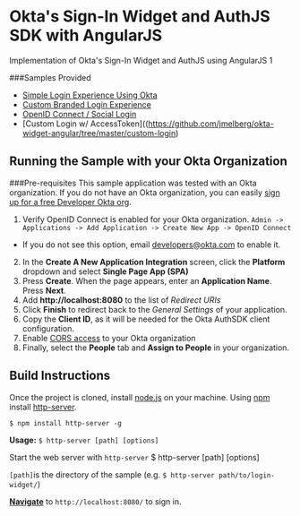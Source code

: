 # Okta's Sign-In Widget and AuthJS SDK with AngularJS
Implementation of Okta's Sign-In Widget and AuthJS using AngularJS 1

###Samples Provided
- [Simple Login Experience Using Okta](https://github.com/jmelberg/okta-widget-angular/tree/master/login-widget)
- [Custom Branded Login Experience](https://github.com/jmelberg/okta-widget-angular/tree/master/login-widget-custom-branded)
- [OpenID Connect / Social Login](https://github.com/jmelberg/okta-widget-angular/tree/master/login-widget-oidc)
- [Custom Login w/ AccessToken]((https://github.com/jmelberg/okta-widget-angular/tree/master/custom-login)

## Running the Sample with your Okta Organization
###Pre-requisites
This sample application was tested with an Okta organization. If you do not have an Okta organization, you can easily [sign up for a free Developer Okta org](https://www.okta.com/developer/signup/).

1. Verify OpenID Connect is enabled for your Okta organization. `Admin -> Applications -> Add Application -> Create New App -> OpenID Connect`
  - If you do not see this option, email [developers@okta.com](mailto:developers@okta.com) to enable it.
2. In the **Create A New Application Integration** screen, click the **Platform** dropdown and select **Single Page App (SPA)**
3. Press **Create**. When the page appears, enter an **Application Name**. Press **Next**.
4. Add **http://localhost:8080** to the list of *Redirect URIs*
5. Click **Finish** to redirect back to the *General Settings* of your application.
6. Copy the **Client ID**, as it will be needed for the Okta AuthSDK client configuration.
7. Enable [CORS access](http://developer.okta.com/docs/api/getting_started/enabling_cors.html) to your Okta organization
8. Finally, select the **People** tab and **Assign to People** in your organization.

## Build Instructions
Once the project is cloned, install [node.js](https://nodejs.org/en/download/) on your machine. Using [npm](https://nodejs.org/en/download/) install [http-server](https://www.npmjs.com/package/http-server).

    $ npm install http-server -g
    

**Usage:** `$ http-server [path] [options]`

Start the web server with `http-server`
    $ http-server [path] [options]
    
`[path]`is the directory of the sample (e.g. `$ http-server path/to/login-widget/`)

**[Navigate](http://localhost:8080/)** to `http://localhost:8080/` to sign in.
